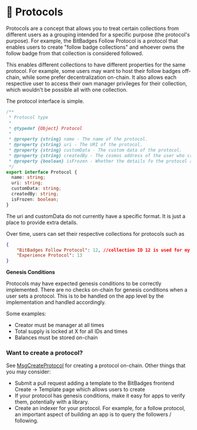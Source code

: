 # 🤖 Protocols

Protocols are a concept that allows you to treat certain collections from different users as a grouping intended for a specific purpose (the protocol's purpose). For example, the BitBadges Follow Protocol is a protocol that enables users to create "follow badge collections" and whoever owns the follow badge from that collection is considered followed.

This enables different collections to have different properties for the same protocol. For example, some users may want to host their follow badges off-chain, while some prefer decentralization on-chain. It also allows each respective user to access their own manager privileges for their collection, which wouldn't be possible all with one collection.

The protocol interface is simple.

```typescript
/**
 * Protocol type
 *
 * @typedef {Object} Protocol
 *
 * @property {string} name - The name of the protocol.
 * @property {string} uri - The URI of the protocol.
 * @property {string} customData - The custom data of the protocol.
 * @property {string} createdBy - The cosmos address of the user who created the protocol.
 * @property {boolean} isFrozen - Whether the details fo the protocol are frozen or not.
 */
export interface Protocol {
  name: string;
  uri: string;
  customData: string;
  createdBy: string;
  isFrozen: boolean;
}
```

The uri and customData do not currently have a specific format. It is just a place to provide extra details.

Over time, users can set their respective collections for protocols such as&#x20;

```json
{
    "BitBadges Follow Protocol": 12, //collection ID 12 is used for my follows
    "Experience Protocol": 13
}
```

**Genesis Conditions**

Protocols may have expected genesis conditions to be correctly implemented. There are no checks on-chain for genesis conditions when a user sets a protocol. This is to be handled on the app level by the implementation and handled accordingly.

Some examples:

* Creator must be manager at all times
* Total supply is locked at X for all IDs and times
* Balances must be stored on-chain

### Want to create a protocol?

See [MsgCreateProtocol](../create-and-broadcast-txs/cosmos-sdk-msgs/msgcreateprotocol.md) for creating a protocol on-chain. Other things that you may consider:

* Submit a pull request adding a template to the BitBadges frontend Create -> Template page which allows users to create&#x20;
* If your protocol has genesis conditions, make it easy for apps to verify them, potentially with a library.
* Create an indexer for your protocol. For example, for a follow protocol, an important aspect of building an app is to query the followers / following.
